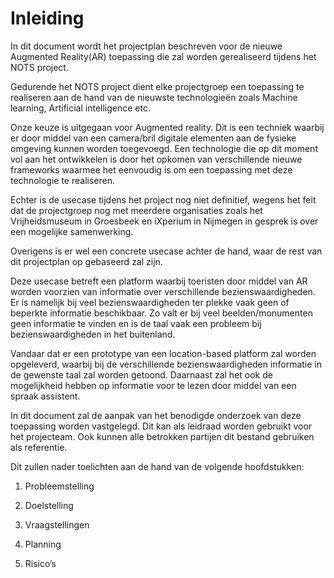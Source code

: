 # Inleiding

In dit document wordt het projectplan beschreven voor de nieuwe Augmented
Reality(AR) toepassing die zal worden gerealiseerd tijdens het NOTS project.

Gedurende het NOTS project dient elke projectgroep een toepassing te
realiseren aan de hand van de nieuwste technologieën zoals Machine learning,
Artificial intelligence etc.

Onze keuze is uitgegaan voor Augmented reality. Dit is een techniek waarbij er
door middel van een camera/bril digitale elementen aan de fysieke omgeving kunnen
worden toegevoegd. Een technologie die op dit moment vol aan het ontwikkelen is
door het opkomen van verschillende nieuwe frameworks waarmee het eenvoudig is
om een toepassing met deze technologie te realiseren.

Echter is de usecase tijdens het project nog niet definitief, wegens het feit
dat de projectgroep nog met meerdere organisaties zoals het Vrijheidsmuseum in
Groesbeek en iXperium in Nijmegen in gesprek is over een mogelijke
samenwerking.

Overigens is er wel een concrete usecase achter de hand, waar de rest van
dit projectplan op gebaseerd zal zijn.

Deze usecase betreft een platform waarbij toeristen door middel van AR worden
voorzien van informatie over verschillende bezienswaardigheden. Er is namelijk
bij veel bezienswaardigheden ter plekke vaak geen of beperkte informatie
beschikbaar. Zo valt er bij veel beelden/monumenten geen informatie te vinden en
is de taal vaak een probleem bij bezienswaardigheden in het buitenland.

Vandaar dat er een prototype van een location-based platform zal worden
opgeleverd, waarbij bij de verschillende bezienswaardigheden informatie in de
gewenste taal zal worden getoond. Daarnaast zal het ook de mogelijkheid hebben op
informatie voor te lezen door middel van een spraak assistent.

In dit document zal de aanpak van het benodigde onderzoek van deze toepassing
worden vastgelegd. Dit kan als leidraad worden gebruikt voor het projecteam. Ook kunnen alle betrokken partijen dit bestand gebruiken als referentie.

Dit zullen nader toelichten aan de hand van de volgende hoofdstukken:

1.  Probleemstelling

2.  Doelstelling

3.  Vraagstellingen

4.  Planning

5.  Risico’s
